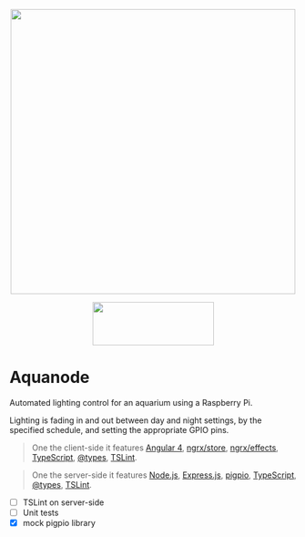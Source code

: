 <p align="center">
	<img src="/../images/logo.png?raw=true" width="500" height="500">
</p>

<p align="center">
	<img src="/../images/tools.png?raw=true" width="213" height="76">
</p>

# Aquanode

Automated lighting control for an aquarium using a Raspberry Pi.

Lighting is fading in and out between day and night settings, by the specified schedule, and setting the appropriate GPIO pins.

> One the client-side it features [Angular 4](https://angular.io), [ngrx/store](https://github.com/ngrx/store), [ngrx/effects](https://github.com/ngrx/effects), [TypeScript](http://www.typescriptlang.org/), [@types](https://www.npmjs.com/~types), [TSLint](http://palantir.github.io/tslint/).

> One the server-side it features [Node.js](https://nodejs.org/), [Express.js](https://expressjs.com/), [pigpio](https://github.com/fivdi/pigpio), [TypeScript](http://www.typescriptlang.org/), [@types](https://www.npmjs.com/~types), [TSLint](http://palantir.github.io/tslint/).

- [ ] TSLint on server-side
- [ ] Unit tests
- [x] mock pigpio library

